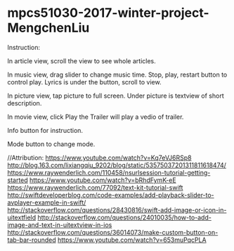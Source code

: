 # mpcs51030-2017-winter-project-MengchenLiu

Instruction:

In article view, scroll the view to see whole articles.

In music view, drag slider to change music time. Stop, play, restart button to control play. Lyrics is under the button, scroll to view.

In picture view, tap picture to full screen. Under picture is textview of short description.

In movie view, click Play the Trailer will play a vedio of trailer. 

Info button for instruction.

Mode button to change mode.

//Attribution:
https://www.youtube.com/watch?v=Kq7eVJ6RSp8
http://blog.163.com/lixiangqiu_9202/blog/static/53575037201311811618474/
https://www.raywenderlich.com/110458/nsurlsession-tutorial-getting-started
https://www.youtube.com/watch?v=bRhdFymK-eE
https://www.raywenderlich.com/77092/text-kit-tutorial-swift
http://swiftdeveloperblog.com/code-examples/add-playback-slider-to-avplayer-example-in-swift/
http://stackoverflow.com/questions/28430816/swift-add-image-or-icon-in-uitextfield
http://stackoverflow.com/questions/24010035/how-to-add-image-and-text-in-uitextview-in-ios
http://stackoverflow.com/questions/36014073/make-custom-button-on-tab-bar-rounded
https://www.youtube.com/watch?v=653muPqcPLA
